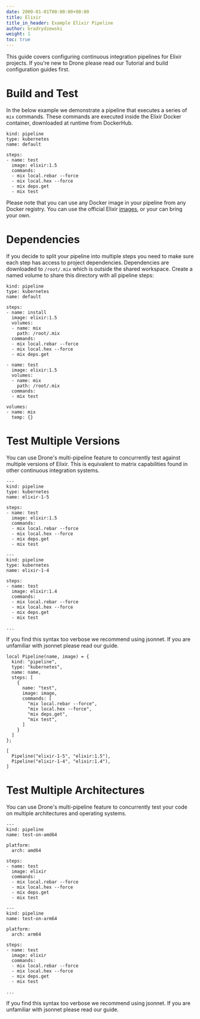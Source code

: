 ```yaml
---
date: 2000-01-01T00:00:00+00:00
title: Elixir
title_in_header: Example Elixir Pipeline
author: bradrydzewski
weight: 1
toc: true
---
```


This guide covers configuring continuous integration pipelines for Elixir projects. If you're new to Drone please read our Tutorial and build configuration guides first.

# Build and Test

In the below example we demonstrate a pipeline that executes a series of `mix` commands. These commands are executed inside the Elixir Docker container, downloaded at runtime from DockerHub.

```
kind: pipeline
type: kubernetes
name: default

steps:
- name: test
  image: elixir:1.5
  commands:
  - mix local.rebar --force
  - mix local.hex --force
  - mix deps.get
  - mix test
```

Please note that you can use any Docker image in your pipeline from any Docker registry. You can use the official Elixir [images](https://hub.docker.com/r/_/elixir/), or your can bring your own.

# Dependencies

If you decide to split your pipeline into multiple steps you need to make sure each step has access to project dependencies. Dependencies are downloaded to `/root/.mix` which is outside the shared workspace. Create a named volume to share this directory with all pipeline steps:

```
kind: pipeline
type: kubernetes
name: default

steps:
- name: install
  image: elixir:1.5
  volumes:
  - name: mix
    path: /root/.mix
  commands:
  - mix local.rebar --force
  - mix local.hex --force
  - mix deps.get

- name: test
  image: elixir:1.5
  volumes:
  - name: mix
    path: /root/.mix
  commands:
  - mix test

volumes:
- name: mix
  temp: {}
```

# Test Multiple Versions

You can use Drone's multi-pipeline feature to concurrently test against multiple versions of Elixir. This is equivalent to matrix capabilities found in other continuous integration systems.

```
---
kind: pipeline
type: kubernetes
name: elixir-1-5

steps:
- name: test
  image: elixir:1.5
  commands:
  - mix local.rebar --force
  - mix local.hex --force
  - mix deps.get
  - mix test

---
kind: pipeline
type: kubernetes
name: elixir-1-4

steps:
- name: test
  image: elixir:1.4
  commands:
  - mix local.rebar --force
  - mix local.hex --force
  - mix deps.get
  - mix test

...
```

If you find this syntax too verbose we recommend using jsonnet. If you are unfamiliar with jsonnet please read our guide.

```
local Pipeline(name, image) = {
  kind: "pipeline",
  type: "kubernetes",
  name: name,
  steps: [
    {
      name: "test",
      image: image,
      commands: [
        "mix local.rebar --force",
        "mix local.hex --force",
        "mix deps.get",
        "mix test",
      ]
    }
  ]
};

[
  Pipeline("elixir-1-5", "elixir:1.5"),
  Pipeline("elixir-1-4", "elixir:1.4"),
]
```

# Test Multiple Architectures

You can use Drone's multi-pipeline feature to concurrently test your code on multiple architectures and operating systems.

```
---
kind: pipeline
name: test-on-amd64

platform:
  arch: amd64

steps:
- name: test
  image: elixir
  commands:
  - mix local.rebar --force
  - mix local.hex --force
  - mix deps.get
  - mix test

---
kind: pipeline
name: test-on-arm64

platform:
  arch: arm64

steps:
- name: test
  image: elixir
  commands:
  - mix local.rebar --force
  - mix local.hex --force
  - mix deps.get
  - mix test

...
```

If you find this syntax too verbose we recommend using jsonnet. If you are unfamiliar with jsonnet please read our guide.
